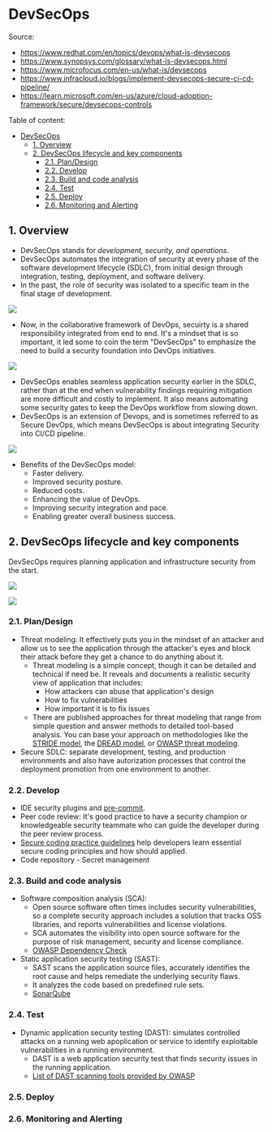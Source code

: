 # DevSecOps

Source:

- <https://www.redhat.com/en/topics/devops/what-is-devsecops>
- <https://www.synopsys.com/glossary/what-is-devsecops.html>
- <https://www.microfocus.com/en-us/what-is/devsecops>
- <https://www.infracloud.io/blogs/implement-devsecops-secure-ci-cd-pipeline/>
- <https://learn.microsoft.com/en-us/azure/cloud-adoption-framework/secure/devsecops-controls>

Table of content:

- [DevSecOps](#devsecops)
  - [1. Overview](#1-overview)
  - [2. DevSecOps lifecycle and key components](#2-devsecops-lifecycle-and-key-components)
    - [2.1. Plan/Design](#21-plandesign)
    - [2.2. Develop](#22-develop)
    - [2.3. Build and code analysis](#23-build-and-code-analysis)
    - [2.4. Test](#24-test)
    - [2.5. Deploy](#25-deploy)
    - [2.6. Monitoring and Alerting](#26-monitoring-and-alerting)

## 1. Overview

- DevSecOps stands for _development, security, and operations_.
- DevSecOps automates the integration of security at every phase of the software development lifecycle (SDLC), from initial design through integration, testing, deployment, and software delivery.
- In the past, the role of security was isolated to a specific team in the final stage of development.

![](https://www.redhat.com/cms/managed-files/styles/wysiwyg_full_width/s3/devsecops-linear-405x259.png?itok=1jsWGdOF)

- Now, in the collaborative framework of DevOps, secuirty is a shared responsibility integrated from end to end. It's a mindset that is so important, it led some to coin the term "DevSecOps" to emphasize the need to build a security foundation into DevOps initiatives.

![](https://www.redhat.com/cms/managed-files/styles/wysiwyg_full_width/s3/devsecops-collab-405x308.png?itok=VsZ8waJV)

- DevSecOps enables seamless application security earlier in the SDLC, rather than at the end when vulnerability findings requiring mitigation are more difficult and costly to implement. It also means automating some security gates to keep the DevOps workflow from slowing down.
- DevSecOps is an extension of Devops, and is sometimes referred to as Secure DevOps, which means DevSecOps is about integrating Security into CI/CD pipeline.

![](https://snyk.io/wp-content/uploads/DevSecOps-Pipeline-1240x670.png)

- Benefits of the DevSecOps model:
  - Faster delivery.
  - Improved security posture.
  - Reduced costs.
  - Enhancing the value of DevOps.
  - Improving security integration and pace.
  - Enabling greater overall business success.

## 2. DevSecOps lifecycle and key components

DevSecOps requires planning application and infrastructure security from the start.

![](https://dlhr6gotgr9bx.cloudfront.net/2021-11/devsec.png)

![](https://d33wubrfki0l68.cloudfront.net/2d13f6c9c86cf550d671b50107181fdf3dc51c72/68c99/assets/img/blog/devsecops-pipeline/devsecops-pipeline-1600x350.svg)

### 2.1. Plan/Design

- Threat modeling: It effectively puts you in the mindset of an attacker and allow us to see the application through the attacker's eyes and block their attack before they get a chance to do anything about it.
  - Threat modeling is a simple concept, though it can be detailed and technical if need be. It reveals and documents a realistic security view of application that includes:
    - How attackers can abuse that application's design
    - How to fix vulnerabilities
    - How important it is to fix issues
  - There are published approaches for threat modeling that range from simple question and answer methods to detailed tool-based analysis. You can base your approach on methodologies like the [STRIDE model](https://learn.microsoft.com/en-us/azure/security/develop/threat-modeling-tool-threats), the [DREAD model](<https://en.wikipedia.org/wiki/DREAD_(risk_assessment_model)>), or [OWASP threat modeling](https://owasp.org/www-community/Threat_Modeling).
- Secure SDLC: separate development, testing, and production environments and also have autorization processes that control the deployment promotion from one environment to another.

### 2.2. Develop

- IDE security plugins and [pre-commit](https://pre-commit.com/).
- Peer code review: It's good practice to have a security champion or knowledgeable security teammate who can guide the developer during the peer review process.
- [Secure coding practice guidelines](https://owasp.org/www-project-secure-coding-practices-quick-reference-guide/) help developers learn essential secure coding principles and how should applied.
- Code repository - Secret management

### 2.3. Build and code analysis

- Software composition analysis (SCA):
  - Open source software often times includes security vulnerabilities, so a complete security approach includes a solution that tracks OSS libraries, and reports vulnerabilities and license violations.
  - SCA automates the visibility into open source software for the purpose of risk management, security and license compliance.
  - [OWASP Dependency Check](https://owasp.org/www-project-dependency-check/)
- Static application security testing (SAST):
  - SAST scans the application source files, accurately identifies the root cause and helps remediate the underlying security flaws.
  - It analyzes the code based on predefined rule sets.
  - [SonarQube](https://github.com/SonarSource/sonarqube)

### 2.4. Test

- Dynamic application security testing (DAST): simulates controlled attacks on a running web apoplication or service to identify exploitable vulnerabilities in a running environment.
  - DAST is a web application security test that finds security issues in the running application.
  - [List of DAST scanning tools provided by OWASP](https://owasp.org/www-community/Vulnerability_Scanning_Tools)

### 2.5. Deploy

### 2.6. Monitoring and Alerting
